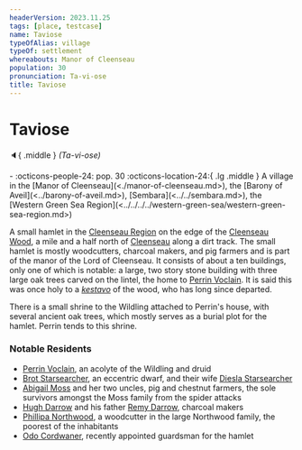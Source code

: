 ```yaml
---
headerVersion: 2023.11.25
tags: [place, testcase]
name: Taviose
typeOfAlias: village
typeOf: settlement
whereabouts: Manor of Cleenseau
population: 30
pronunciation: Ta-vi-ose
title: Taviose
---
```

# Taviose
:speaker:{ .middle } *(Ta-vi-ose)*  
<div class="grid cards ext-narrow-margin ext-one-column" markdown>
-  
    :octicons-people-24: pop. 30  
    :octicons-location-24:{ .lg .middle } A village in the [Manor of Cleenseau](<./manor-of-cleenseau.md>), the [Barony of Aveil](<../barony-of-aveil.md>), [Sembara](<../../sembara.md>), the [Western Green Sea Region](<../../../../western-green-sea/western-green-sea-region.md>)  
</div>


A small hamlet in the [Cleenseau Region](<./cleenseau-region.md>) on the edge of the [Cleenseau Wood](<./cleenseau-wood.md>), a mile and a half north of [Cleenseau](<cleenseau/cleenseau.md>) along a dirt track. The small hamlet is mostly woodcutters, charcoal makers, and pig farmers and is part of the manor of the Lord of Cleenseau. It consists of about a ten buildings, only one of which is notable: a large, two story stone building with three large oak trees carved on the lintel, the home to [Perrin Voclain](<../../../../../people/sembarans/perrin-voclain.md>).  It is said this was once holy to a *[kestavo](<../../../../../cosmology/religions/kestavo/kestavo.md>)* of the wood, who has long since departed.

There is a small shrine to the Wildling attached to Perrin's house, with several ancient oak trees, which mostly serves as a burial plot for the hamlet. Perrin tends to this shrine.


### Notable Residents
* [Perrin Voclain](<../../../../../people/sembarans/perrin-voclain.md>), an acolyte of the Wildling and druid
* [Brot Starsearcher](<../../../../../people/dwarves/brot-starsearcher.md>), an eccentric dwarf, and their wife [Diesla Starsearcher](<../../../../../people/dwarves/diesla-starsearcher.md>)
* [Abigail Moss](<../../../../../people/sembarans/abigail-moss.md>) and her two uncles, pig and chestnut farmers, the sole survivors amongst the Moss family from the spider attacks
* [Hugh Darrow](<../../../../../people/sembarans/hugh-darrow.md>) and his father [Remy Darrow](<../../../../../people/sembarans/remy-darrow.md>), charcoal makers
* [Phillipa Northwood](<../../../../../people/sembarans/phillipa-northwood.md>), a woodcutter in the large Northwood family, the poorest of the inhabitants
* [Odo Cordwaner](<../../../../../people/sembarans/odo-cordwaner.md>), recently appointed guardsman for the hamlet

